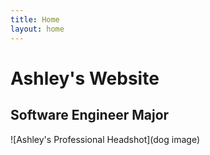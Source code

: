 ```yaml
---
title: Home
layout: home
---
```


# Ashley's Website
## Software Engineer Major 

![Ashley's Professional Headshot](dog image)

